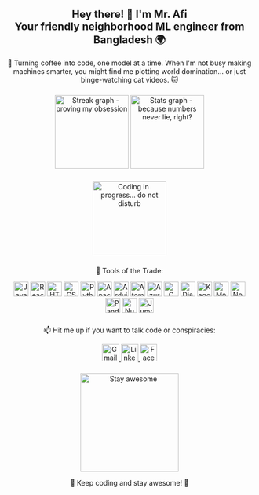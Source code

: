 <h2 align="center">Hey there! 👋 I'm Mr. Afi<br>Your friendly neighborhood ML engineer from Bangladesh 🌍</h2>

<p align="center">🚀 Turning coffee into code, one model at a time. When I'm not busy making machines smarter, you might find me plotting world domination... or just binge-watching cat videos. 🐱</p>

###

<div align="center">
  <img src="https://streak-stats.demolab.com?user=simu18&locale=en&mode=daily&theme=dracula&hide_border=false&border_radius=5" height="150" alt="Streak graph - proving my obsession" />
  <img src="https://github-readme-stats.vercel.app/api?username=simu18&hide_title=false&hide_rank=false&show_icons=true&include_all_commits=true&count_private=true&disable_animations=false&theme=dracula&locale=en&hide_border=false" height="150" alt="Stats graph - because numbers never lie, right?" />
</div>

###

<div align="center">
  <img src="https://media3.giphy.com/media/zMukICnMEZmSf8zvXd/200w.gif?cid=6c09b952wa7mu1r66mq0xrniv44zlb16p3gijznfqj956e9h&ep=v1_gifs_search&rid=200w.gif&ct=g" height="150" alt="Coding in progress... do not disturb" />
</div>

###

<div align="center">
  <p>🔧 Tools of the Trade:</p>
  <img src="https://cdn.jsdelivr.net/gh/devicons/devicon/icons/javascript/javascript-original.svg" height="30" alt="JavaScript" />
  <img src="https://cdn.jsdelivr.net/gh/devicons/devicon/icons/react/react-original.svg" height="30" alt="React" />
  <img src="https://cdn.jsdelivr.net/gh/devicons/devicon/icons/html5/html5-original.svg" height="30" alt="HTML5" />
  <img src="https://cdn.jsdelivr.net/gh/devicons/devicon/icons/css3/css3-original.svg" height="30" alt="CSS3" />
  <img src="https://cdn.jsdelivr.net/gh/devicons/devicon/icons/python/python-original.svg" height="30" alt="Python" />
  <img src="https://cdn.jsdelivr.net/gh/devicons/devicon/icons/anaconda/anaconda-original.svg" height="30" alt="Anaconda" />
  <img src="https://cdn.jsdelivr.net/gh/devicons/devicon/icons/arduino/arduino-original.svg" height="30" alt="Arduino" />
  <img src="https://cdn.jsdelivr.net/gh/devicons/devicon/icons/atom/atom-original.svg" height="30" alt="Atom" />
  <img src="https://cdn.jsdelivr.net/gh/devicons/devicon/icons/azure/azure-original.svg" height="30" alt="Azure" />
  <img src="https://cdn.jsdelivr.net/gh/devicons/devicon/icons/c/c-original.svg" height="30" alt="C" />
  <img src="https://cdn.jsdelivr.net/gh/devicons/devicon/icons/django/django-plain.svg" height="30" alt="Django" />
  <img src="https://cdn.jsdelivr.net/gh/devicons/devicon/icons/kaggle/kaggle-original.svg" height="30" alt="Kaggle" />
  <img src="https://cdn.jsdelivr.net/gh/devicons/devicon/icons/mongodb/mongodb-original.svg" height="30" alt="MongoDB" />
  <img src="https://cdn.jsdelivr.net/gh/devicons/devicon/icons/nodejs/nodejs-original.svg" height="30" alt="Node.js" />
  <img src="https://cdn.jsdelivr.net/gh/devicons/devicon/icons/pandas/pandas-original.svg" height="30" alt="Pandas" />
  <img src="https://cdn.jsdelivr.net/gh/devicons/devicon/icons/numpy/numpy-original.svg" height="30" alt="NumPy" />
  <img src="https://cdn.jsdelivr.net/gh/devicons/devicon/icons/jupyter/jupyter-original.svg" height="30" alt="Jupyter" />
</div>

###

<div align="center">
  <p>📫 Hit me up if you want to talk code or conspiracies:</p>
  <a href="mailto:afifur@gmail.com" target="_blank">
    <img src="https://img.shields.io/static/v1?message=Gmail&logo=gmail&label=&color=D14836&logoColor=white&labelColor=&style=for-the-badge" height="35" alt="Gmail" />
  </a>
  <a href="https://www.linkedin.com/in/afifur-rahaman/" target="_blank">
    <img src="https://img.shields.io/static/v1?message=LinkedIn&logo=linkedin&label=&color=0077B5&logoColor=white&labelColor=&style=for-the-badge" height="35" alt="LinkedIn" />
  </a>
  <a href="https://www.facebook.com/afifurrahama" target="_blank">
    <img src="https://img.shields.io/static/v1?message=Facebook&logo=facebook&label=&color=1877F2&logoColor=white&labelColor=&style=for-the-badge" height="35" alt="Facebook" />
  </a>
</div>

###

<div align="center">
  <img src="https://media.giphy.com/media/3o7aD2saalBwwftBIY/giphy.gif" height="200" alt="Stay awesome" />
  <p>🚀 Keep coding and stay awesome! 🚀</p>
</div>

<br clear="both">

